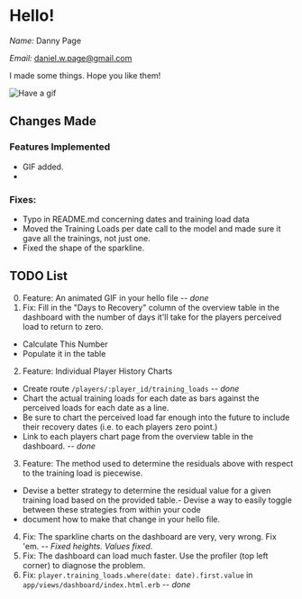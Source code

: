 # Hello!

*Name:* Danny Page

*Email:* [daniel.w.page@gmail.com](mailto:daniel.w.page@gmail.com)

I made some things. Hope you like them!

![Have a gif](http://i.imgur.com/CBZf07H.gif)

## Changes Made

### Features Implemented

 - GIF added.
 -

### Fixes:
 - Typo in README.md concerning dates and training load data
 - Moved the Training Loads per date call to the model and made sure it gave all the trainings, not just one.
 - Fixed the shape of the sparkline.

## TODO List

 0. Feature: An animated GIF in your hello file -- *done*
 1. Fix: Fill in the "Days to Recovery" column of the overview table in the dashboard with the number of days it'll take for the players perceived load to return to zero.
  - Calculate This Number
  - Populate it in the table
 2. Feature: Individual Player History Charts
  - Create route `/players/:player_id/training_loads` -- *done*
  - Chart the actual training loads for each date as bars against the perceived loads for each date as a line.
  - Be sure to chart the perceived load far enough into the future to include their recovery dates (i.e. to each players zero point.)
  - Link to each players chart page from the overview table in the dashboard. -- *done*
 3. Feature: The method used to determine the residuals above with respect to the training load is piecewise.
  - Devise a better strategy to determine the residual value for a given training load based on the provided table.- Devise a way to easily toggle between these strategies from within your code
  - document how to make that change in your hello file.
 4. Fix: The sparkline charts on the dashboard are very, very wrong. Fix 'em. -- *Fixed heights. Values fixed.*
 5. Fix: The dashboard can load much faster. Use the profiler (top left corner) to diagnose the problem.
 6. Fix: `player.training_loads.where(date: date).first.value` in `app/views/dashboard/index.html.erb` -- *done*
